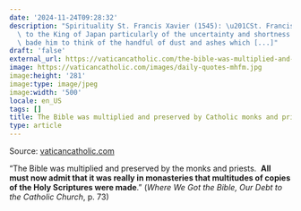 ```yaml
---
date: '2024-11-24T09:28:32'
description: "Spirituality St. Francis Xavier (1545): \u201CSt. Francis Xavier spoke\
  \ to the King of Japan particularly of the uncertainty and shortness of life; he\
  \ bade him to think of the handful of dust and ashes which [...]"
draft: 'false'
external_url: https://vaticancatholic.com/the-bible-was-multiplied-and-preserved-by-catholic-monks-and-priests/
image: https://vaticancatholic.com/images/daily-quotes-mhfm.jpg
image:height: '281'
image:type: image/jpeg
image:width: '500'
locale: en_US
tags: []
title: The Bible was multiplied and preserved by Catholic monks and priests
type: article
---
```




Source: [vaticancatholic.com](https://vaticancatholic.com/the-bible-was-multiplied-and-preserved-by-catholic-monks-and-priests/)

<p>“The Bible was multiplied and preserved by the monks and priests.  <strong>All must now admit that it was really in monasteries that multitudes of copies of the Holy Scriptures were made</strong>.” (<em>Where We Got the Bible, Our Debt to the Catholic Church</em>, p. 73)</p>
